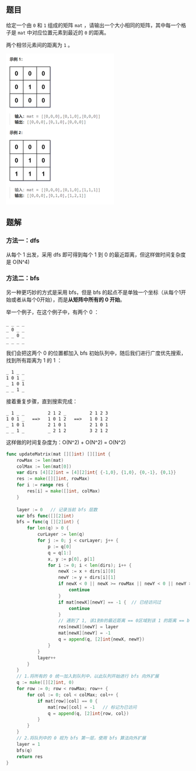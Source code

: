 ## 题目

给定一个由 `0` 和 `1` 组成的矩阵 `mat` ，请输出一个大小相同的矩阵，其中每一个格子是 `mat` 中对应位置元素到最近的 `0` 的距离。

两个相邻元素间的距离为 `1` 。

<img src="5-542.01矩阵.assets/image-20240303153046545.png" alt="image-20240303153046545" style="zoom:50%;" />

## 题解

### 方法一：dfs

从每个 1 出发，采用 dfs 即可得到每个 1 到 0 的最近距离，但这样做时间复杂度是 O(N^4)

### 方法二：bfs

另一种更巧妙的方式是采用 bfs，但是 bfs 的起点不是单独一个坐标（从每个1开始或者从每个0开始），而是**从矩阵中所有的 0 开始**。

举一个例子，在这个例子中，有两个 0 ：

```
_ _ _ _
_ 0 _ _
_ _ 0 _
_ _ _ _
```

我们会把这两个 0 的位置都加入 bfs 初始队列中，随后我们进行广度优先搜索，找到所有距离为 1 的 1 ：

```
_ 1 _ _
1 0 1 _
_ 1 0 1
_ _ 1 _
```

接着重复步骤，直到搜索完成：

```
_ 1 _ _         2 1 2 _         2 1 2 3
1 0 1 _   ==>   1 0 1 2   ==>   1 0 1 2
_ 1 0 1         2 1 0 1         2 1 0 1
_ _ 1 _         _ 2 1 2         3 2 1 2
```

这样做的时间复杂度为：O(N^2) + O(N^2) = O(N^2)

```GO
func updateMatrix(mat [][]int) [][]int {
    rowMax := len(mat)
    colMax := len(mat[0])
    var dirs [4][2]int = [4][2]int{ {-1,0}, {1,0}, {0,-1}, {0,1}}
    res := make([][]int, rowMax)
    for i := range res {
        res[i] = make([]int, colMax)
    }
    
    layer := 0   // 记录当前 bfs 层数
    var bfs func([][2]int)
    bfs = func(q [][2]int) {
        for len(q) > 0 {
            curLayer := len(q)
            for j := 0; j < curLayer; j++ {
                p := q[0]
                q = q[1:]
                x, y := p[0], p[1]
                for i := 0; i < len(dirs); i++ {
                    newX := x + dirs[i][0]
                    newY := y + dirs[i][1]
                    if newX < 0 || newX >= rowMax || newY < 0 || newY >= colMax {
                        continue
                    }
                    if mat[newX][newY] == -1 {  // 已经访问过
                        continue
                    }
                    // 遇到了 1, 该1到0的最近距离 == 0区域到该 1 的距离 == bfs 层数
                    res[newX][newY] = layer
                    mat[newX][newY] = -1
                    q = append(q, [2]int{newX, newY})
                }
            }
            layer++
        }
    }
    // 1.将所有的 0 统一加入到队列中，以此队列开始进行 bfs 向外扩展
    q := make([][2]int, 0)
    for row := 0; row < rowMax; row++ {
        for col := 0; col < colMax; col++ {
            if mat[row][col] == 0 {
                mat[row][col] = -1   // 标记为已访问
                q = append(q, [2]int{row, col})
            }
        }
    }
    // 2.将队列中的 0 视为 bfs 第一层，使用 bfs 算法向外扩展
    layer = 1
    bfs(q)
    return res
}
```

